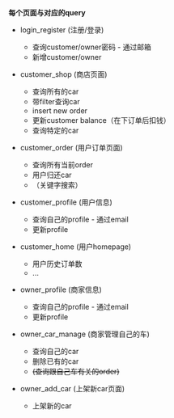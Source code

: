 **每个页面与对应的query**



* login_register (注册/登录)
  * 查询customer/owner密码 - 通过邮箱
  * 新增customer/owner



* customer_shop (商店页面)
  * 查询所有的car
  * 带filter查询car
  * insert new order
  * 更新customer balance（在下订单后扣钱）
  * 查询特定的car
  
* customer_order (用户订单页面)
  * 查询所有当前order
  * 用户归还car
  * （关键字搜索）
* customer_profile (用户信息)
  * 查询自己的profile - 通过email
  * 更新profile
* customer_home (用户homepage)
  * 用户历史订单数
  * ...



* owner_profile (商家信息)
  * 查询自己的profile - 通过email
  * 更新profile
* owner_car_manage (商家管理自己的车)
  * 查询自己的car
  * 删除已有的car
  * ~~(查询跟自己车有关的order)~~
* owner_add_car (上架新car页面)
  * 上架新的car